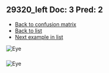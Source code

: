 ## 29320_left Doc: 3 Pred: 2
- [Back to confusion matrix](https://github.com/juliandewit/kaggle_retinopathy/blob/master/matrix.md)
- [Back to list](https://github.com/juliandewit/kaggle_retinopathy/blob/master/lists/32/list.md)
- [Next example in list](https://github.com/juliandewit/kaggle_retinopathy/blob/master/lists/32/29/29346_right.md)

![Eye](https://retinopaty.blob.core.windows.net/size1024/29320_left_3.jpeg)

### 

![Eye]()
